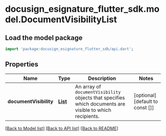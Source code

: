 # docusign_esignature_flutter_sdk.model.DocumentVisibilityList

## Load the model package
```dart
import 'package:docusign_esignature_flutter_sdk/api.dart';
```

## Properties
Name | Type | Description | Notes
------------ | ------------- | ------------- | -------------
**documentVisibility** | [**List<DocumentVisibility>**](DocumentVisibility.md) | An array of `documentVisibility` objects that specifies which documents are visible to which recipients. | [optional] [default to const []]

[[Back to Model list]](../README.md#documentation-for-models) [[Back to API list]](../README.md#documentation-for-api-endpoints) [[Back to README]](../README.md)


